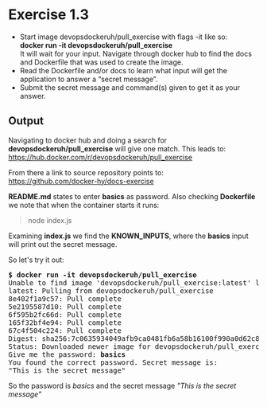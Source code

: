 # Exercise 1.3

* Start image devopsdockeruh/pull_exercise with flags -it like so:  
  **docker run -it devopsdockeruh/pull_exercise**  
  It will wait for your input. Navigate through docker hub to find the docs and Dockerfile that was used to create the image.
* Read the Dockerfile and/or docs to learn what input will get the application to answer a “secret message”.
* Submit the secret message and command(s) given to get it as your answer.

## Output
Navigating to docker hub and doing a search for **devopsdockeruh/pull_exercise** will give one match.
This leads to:  
  https://hub.docker.com/r/devopsdockeruh/pull_exercise
  
From there a link to source repository points to:  
  https://github.com/docker-hy/docs-exercise
  
**README.md** states to enter **basics** as password.
Also checking **Dockerfile** we note that when the container starts it runs:

>  node index.js

Examining **index.js** we find the **KNOWN_INPUTS**, where the **basics** input will print out
the secret message.


So let's try it out:
<pre>
<b>$ docker run -it devopsdockeruh/pull_exercise</b>
Unable to find image 'devopsdockeruh/pull_exercise:latest' locally
latest: Pulling from devopsdockeruh/pull_exercise
8e402f1a9c57: Pull complete
5e2195587d10: Pull complete
6f595b2fc66d: Pull complete
165f32bf4e94: Pull complete
67c4f504c224: Pull complete
Digest: sha256:7c0635934049afb9ca0481fb6a58b16100f990a0d62c8665b9cfb5c9ada8a99f
Status: Downloaded newer image for devopsdockeruh/pull_exercise:latest
Give me the password: <b>basics</b>
You found the correct password. Secret message is:
"This is the secret message"
</pre>

So the password is *basics* and the secret message *"This is the secret message"*
